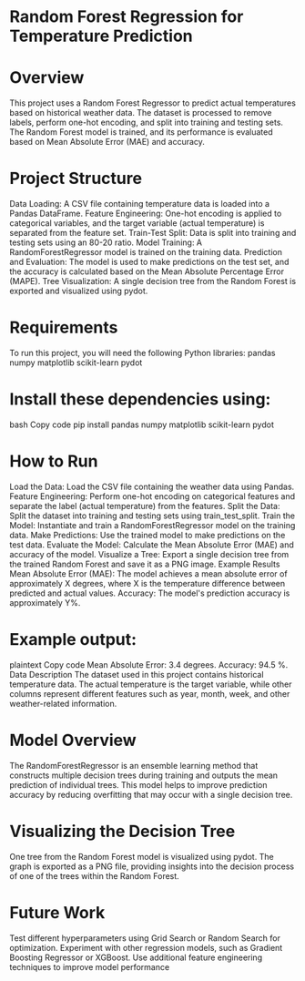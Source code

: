 # Random Forest Regression for Temperature Prediction

# Overview
This project uses a Random Forest Regressor to predict actual temperatures based on historical weather data. The dataset is processed to remove labels, perform one-hot encoding, and split into training and testing sets. The Random Forest model is trained, and its performance is evaluated based on Mean Absolute Error (MAE) and accuracy.

# Project Structure
Data Loading: A CSV file containing temperature data is loaded into a Pandas DataFrame.
Feature Engineering: One-hot encoding is applied to categorical variables, and the target variable (actual temperature) is separated from the feature set.
Train-Test Split: Data is split into training and testing sets using an 80-20 ratio.
Model Training: A RandomForestRegressor model is trained on the training data.
Prediction and Evaluation: The model is used to make predictions on the test set, and the accuracy is calculated based on the Mean Absolute Percentage Error (MAPE).
Tree Visualization: A single decision tree from the Random Forest is exported and visualized using pydot.

# Requirements
To run this project, you will need the following Python libraries:
pandas
numpy
matplotlib
scikit-learn
pydot

# Install these dependencies using:
bash
Copy code
pip install pandas numpy matplotlib scikit-learn pydot

# How to Run
Load the Data: Load the CSV file containing the weather data using Pandas.
Feature Engineering: Perform one-hot encoding on categorical features and separate the label (actual temperature) from the features.
Split the Data: Split the dataset into training and testing sets using train_test_split.
Train the Model: Instantiate and train a RandomForestRegressor model on the training data.
Make Predictions: Use the trained model to make predictions on the test data.
Evaluate the Model: Calculate the Mean Absolute Error (MAE) and accuracy of the model.
Visualize a Tree: Export a single decision tree from the trained Random Forest and save it as a PNG image.
Example Results
Mean Absolute Error (MAE): The model achieves a mean absolute error of approximately X degrees, where X is the temperature difference between predicted and actual values.
Accuracy: The model's prediction accuracy is approximately Y%.

# Example output:
plaintext
Copy code
Mean Absolute Error: 3.4 degrees.
Accuracy: 94.5 %.
Data Description
The dataset used in this project contains historical temperature data. The actual temperature is the target variable, while other columns represent different features such as year, month, week, and other weather-related information.

# Model Overview
The RandomForestRegressor is an ensemble learning method that constructs multiple decision trees during training and outputs the mean prediction of individual trees. This model helps to improve prediction accuracy by reducing overfitting that may occur with a single decision tree.

# Visualizing the Decision Tree
One tree from the Random Forest model is visualized using pydot. The graph is exported as a PNG file, providing insights into the decision process of one of the trees within the Random Forest.

# Future Work
Test different hyperparameters using Grid Search or Random Search for optimization.
Experiment with other regression models, such as Gradient Boosting Regressor or XGBoost.
Use additional feature engineering techniques to improve model performance
